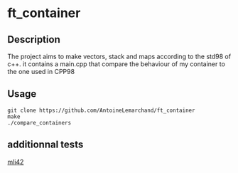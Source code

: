 # ft_container

## Description
The project aims to make vectors,
stack and maps according to the std98 of c++.
it contains a main.cpp that compare the behaviour of my container to
the one used in CPP98

## Usage
```
git clone https://github.com/AntoineLemarchand/ft_container
make
./compare_containers
```

## additionnal tests
[mli42](https://github.com/mli42/containers_test)
